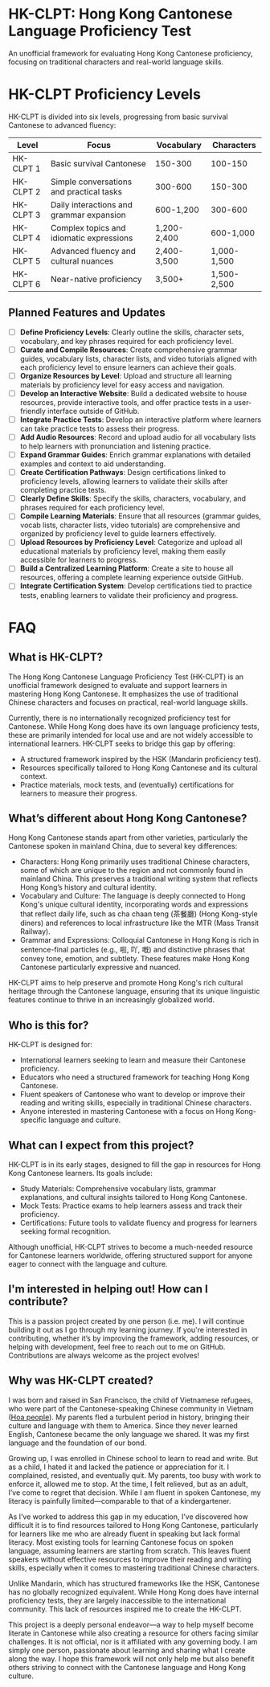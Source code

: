 # HK-CLPT: Hong Kong Cantonese Language Proficiency Test
An unofficial framework for evaluating Hong Kong Cantonese proficiency, focusing on traditional characters and real-world language skills.

# HK-CLPT Proficiency Levels

HK-CLPT is divided into six levels, progressing from basic survival Cantonese to advanced fluency:

| **Level** | **Focus**                                | **Vocabulary** | **Characters** |
|-----------|------------------------------------------|----------------|----------------|
| HK-CLPT 1    | Basic survival Cantonese                 | 150-300        | 100-150        |
| HK-CLPT 2    | Simple conversations and practical tasks | 300-600        | 150-300        |
| HK-CLPT 3    | Daily interactions and grammar expansion | 600-1,200      | 300-600        |
| HK-CLPT 4    | Complex topics and idiomatic expressions | 1,200-2,400    | 600-1,000      |
| HK-CLPT 5    | Advanced fluency and cultural nuances    | 2,400-3,500    | 1,000-1,500    |
| HK-CLPT 6    | Near-native proficiency                 | 3,500+         | 1,500-2,500    |

## Planned Features and Updates

- [ ] **Define Proficiency Levels**: Clearly outline the skills, character sets, vocabulary, and key phrases required for each proficiency level.
- [ ] **Curate and Compile Resources**: Create comprehensive grammar guides, vocabulary lists, character lists, and video tutorials aligned with each proficiency level to ensure learners can achieve their goals.
- [ ] **Organize Resources by Level**: Upload and structure all learning materials by proficiency level for easy access and navigation.
- [ ] **Develop an Interactive Website**: Build a dedicated website to house resources, provide interactive tools, and offer practice tests in a user-friendly interface outside of GitHub.
- [ ] **Integrate Practice Tests**: Develop an interactive platform where learners can take practice tests to assess their progress.
- [ ] **Add Audio Resources**: Record and upload audio for all vocabulary lists to help learners with pronunciation and listening practice.
- [ ] **Expand Grammar Guides**: Enrich grammar explanations with detailed examples and context to aid understanding.
- [ ] **Create Certification Pathways**: Design certifications linked to proficiency levels, allowing learners to validate their skills after completing practice tests.
- [ ] **Clearly Define Skills**: Specify the skills, characters, vocabulary, and phrases required for each proficiency level.
- [ ] **Compile Learning Materials**: Ensure that all resources (grammar guides, vocab lists, character lists, video tutorials) are comprehensive and organized by proficiency level to guide learners effectively.
- [ ] **Upload Resources by Proficiency Level**: Categorize and upload all educational materials by proficiency level, making them easily accessible for learners to progress.
- [ ] **Build a Centralized Learning Platform**: Create a site to house all resources, offering a complete learning experience outside GitHub.
- [ ] **Integrate Certification System**: Develop certifications tied to practice tests, enabling learners to validate their proficiency and progress.

# FAQ

## What is HK-CLPT?
The Hong Kong Cantonese Language Proficiency Test (HK-CLPT) is an unofficial framework designed to evaluate and support learners in mastering Hong Kong Cantonese. It emphasizes the use of traditional Chinese characters and focuses on practical, real-world language skills.

Currently, there is no internationally recognized proficiency test for Cantonese. While Hong Kong does have its own language proficiency tests, these are primarily intended for local use and are not widely accessible to international learners. HK-CLPT seeks to bridge this gap by offering:

* A structured framework inspired by the HSK (Mandarin proficiency test).
* Resources specifically tailored to Hong Kong Cantonese and its cultural context.
* Practice materials, mock tests, and (eventually) certifications for learners to measure their progress.

## What’s different about Hong Kong Cantonese?
Hong Kong Cantonese stands apart from other varieties, particularly the Cantonese spoken in mainland China, due to several key differences:

* Characters: Hong Kong primarily uses traditional Chinese characters, some of which are unique to the region and not commonly found in mainland China. This preserves a traditional writing system that reflects Hong Kong’s history and cultural identity.
* Vocabulary and Culture: The language is deeply connected to Hong Kong's unique cultural identity, incorporating words and expressions that reflect daily life, such as cha chaan teng (茶餐廳) (Hong Kong-style diners) and references to local infrastructure like the MTR (Mass Transit Railway).
* Grammar and Expressions: Colloquial Cantonese in Hong Kong is rich in sentence-final particles (e.g., 啦, 吖, 嘅) and distinctive phrases that convey tone, emotion, and subtlety. These features make Hong Kong Cantonese particularly expressive and nuanced.
  
HK-CLPT aims to help preserve and promote Hong Kong's rich cultural heritage through the Cantonese language, ensuring that its unique linguistic features continue to thrive in an increasingly globalized world.

## Who is this for?
HK-CLPT is designed for:

* International learners seeking to learn and measure their Cantonese proficiency.
* Educators who need a structured framework for teaching Hong Kong Cantonese.
* Fluent speakers of Cantonese who want to develop or improve their reading and writing skills, especially in traditional Chinese characters.
* Anyone interested in mastering Cantonese with a focus on Hong Kong-specific language and culture.

## What can I expect from this project?

HK-CLPT is in its early stages, designed to fill the gap in resources for Hong Kong Cantonese learners. Its goals include:

* Study Materials: Comprehensive vocabulary lists, grammar explanations, and cultural insights tailored to Hong Kong Cantonese.
* Mock Tests: Practice exams to help learners assess and track their proficiency.
* Certifications: Future tools to validate fluency and progress for learners seeking formal recognition.
  
Although unofficial, HK-CLPT strives to become a much-needed resource for Cantonese learners worldwide, offering structured support for anyone eager to connect with the language and culture.

## I'm interested in helping out! How can I contribute?

This is a passion project created by one person (i.e. me). I will continue building it out as I go through my learning journey. If you're interested in contributing, whether it’s by improving the framework, adding resources, or helping with development, feel free to reach out to me on GitHub. Contributions are always welcome as the project evolves!

## Why was HK-CLPT created?

I was born and raised in San Francisco, the child of Vietnamese refugees, who were part of the Cantonese-speaking Chinese community in Vietnam ([Hoa people](https://en.wikipedia.org/wiki/Hoa_people)). My parents fled a turbulent period in history, bringing their culture and language with them to America. Since they never learned English, Cantonese became the only language we shared. It was my first language and the foundation of our bond.

Growing up, I was enrolled in Chinese school to learn to read and write. But as a child, I hated it and lacked the patience or appreciation for it. I complained, resisted, and eventually quit. My parents, too busy with work to enforce it, allowed me to stop. At the time, I felt relieved, but as an adult, I’ve come to regret that decision. While I am fluent in spoken Cantonese, my literacy is painfully limited—comparable to that of a kindergartener.

As I’ve worked to address this gap in my education, I’ve discovered how difficult it is to find resources tailored to Hong Kong Cantonese, particularly for learners like me who are already fluent in speaking but lack formal literacy. Most existing tools for learning Cantonese focus on spoken language, assuming learners are starting from scratch. This leaves fluent speakers without effective resources to improve their reading and writing skills, especially when it comes to mastering traditional Chinese characters.

Unlike Mandarin, which has structured frameworks like the HSK, Cantonese has no globally recognized equivalent. While Hong Kong does have internal proficiency tests, they are largely inaccessible to the international community. This lack of resources inspired me to create the HK-CLPT.

This project is a deeply personal endeavor—a way to help myself become literate in Cantonese while also creating a resource for others facing similar challenges. It is not official, nor is it affiliated with any governing body. I am simply one person, passionate about learning and sharing what I create along the way. I hope this framework will not only help me but also benefit others striving to connect with the Cantonese language and Hong Kong culture.
